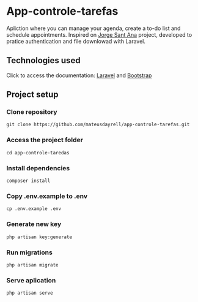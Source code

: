 # App-controle-tarefas

Apliction where you can manage your agenda, create a to-do list and schedule appointments. Inspired on [Jorge Sant Ana](https://jorgesantana.net.br/) project, developed to pratice authentication and file downlowad with Laravel.<br>

## Technologies used <br>
Click to access the documentation: [Laravel](https://laravel.com/) and [Bootstrap](https://getbootstrap.com/)

## Project setup <br>

### Clone repository
```
git clone https://github.com/mateusdayrell/app-controle-tarefas.git
```

### Access the project folder
```
cd app-controle-taredas
```

### Install dependencies
```
composer install
```

### Copy .env.example to .env
```
cp .env.example .env
```

### Generate new key
```
php artisan key:generate
```

### Run migrations
```
php artisan migrate
```

### Serve aplication
```
php artisan serve
```
